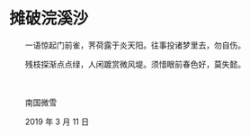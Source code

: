 # 摊破浣溪沙

　　一语惊起门前雀，荠荷露于炎天阳。往事投诸梦里去，勿自伤。

　　残枝探渐点点绿，人闲踱赏微风堤。须惜眼前春色好，莫失懿。

<br>

<br>
　　南国微雪

　　2019 年 3 月 11 日


